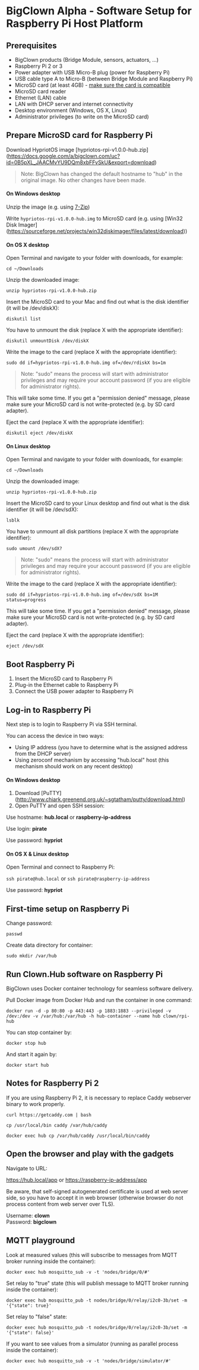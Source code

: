 # BigClown Alpha - Software Setup for Raspberry Pi Host Platform

## Prerequisites

- BigClown products (Bridge Module, sensors, actuators, ...)
- Raspberry Pi 2 or 3
- Power adapter with USB Micro-B plug (power for Raspberry Pi)
- USB cable type A to Micro-B (between Bridge Module and Raspberry Pi)
- MicroSD card (at least 4GB) - [make sure the card is compatible](
  http://elinux.org/RPi_SD_cards)
- MicroSD card reader
- Ethernet (LAN) cable
- LAN with DHCP server and internet connectivity
- Desktop environment (Windows, OS X, Linux)
- Administrator privileges (to write on the MicroSD card)

## Prepare MicroSD card for Raspberry Pi

Download HypriotOS image
[hypriotos-rpi-v1.0.0-hub.zip]
(https://docs.google.com/a/bigclown.com/uc?id=0B5pXL_JAACMvYU9DQm8xbFFvSkU&export=download)

> Note: BigClown has changed the default hostname to "hub" in the original
> image. No other changes have been made.

#### On Windows desktop

Unzip the image (e.g. using [7-Zip](http://www.7-zip.org/))

Write `hypriotos-rpi-v1.0.0-hub.img` to MicroSD card (e.g. using
[Win32 Disk Imager]
(https://sourceforge.net/projects/win32diskimager/files/latest/download))

#### On OS X desktop

Open Terminal and navigate to your folder with downloads, for example:

`cd ~/Downloads`

Unzip the downloaded image:

`unzip hypriotos-rpi-v1.0.0-hub.zip`

Insert the MicroSD card to your Mac and find out what is the disk
identifier (it will be /dev/diskX):

`diskutil list`

You have to unmount the disk (replace X with the appropriate identifier):

`diskutil unmountDisk /dev/diskX`

Write the image to the card (replace X with the appropriate identifier):

`sudo dd if=hypriotos-rpi-v1.0.0-hub.img of=/dev/rdiskX bs=1m`

> Note: "sudo" means the process will start with administrator privileges
> and may require your account password
> (if you are eligible for administrator rights).

This will take some time. If you get a "permission denied" message,
please make sure your MicroSD card is not write-protected
(e.g. by SD card adapter).

Eject the card (replace X with the appropriate identifier):

`diskutil eject /dev/diskX`

#### On Linux desktop

Open Terminal and navigate to your folder with downloads, for example:

`cd ~/Downloads`

Unzip the downloaded image:

`unzip hypriotos-rpi-v1.0.0-hub.zip`

Insert the MicroSD card to your Linux desktop and find out what is the disk
identifier (it will be /dev/sdX):

`lsblk`

You have to unmount all disk partitions (replace X with the appropriate
identifier):

`sudo umount /dev/sdX?`

> Note: "sudo" means the process will start with administrator privileges
> and may require your account password
> (if you are eligible for administrator rights).

Write the image to the card (replace X with the appropriate identifier):

`sudo dd if=hypriotos-rpi-v1.0.0-hub.img of=/dev/sdX bs=1M status=progress`

This will take some time. If you get a "permission denied" message,
please make sure your MicroSD card is not write-protected
(e.g. by SD card adapter).

Eject the card (replace X with the appropriate identifier):

`eject /dev/sdX`

## Boot Raspberry Pi

1. Insert the MicroSD card to Raspberry Pi
2. Plug-in the Ethernet cable to Raspberry Pi
3. Connect the USB power adapter to Raspberry Pi

## Log-in to Raspberry Pi

Next step is to login to Raspberry Pi via SSH terminal.

You can access the device in two ways:

- Using IP address (you have to determine what is the assigned
  address from the DHCP server)
- Using zeroconf mechanism by accessing "hub.local" host
  (this mechanism should work on any recent desktop)

#### On Windows desktop

1. Download [PuTTY]
   (http://www.chiark.greenend.org.uk/~sgtatham/putty/download.html)
2. Open PuTTY and open SSH session:

Use hostname: **hub.local** or **raspberry-ip-address**

Use login: **pirate**

Use password: **hypriot**

#### On OS X & Linux desktop

Open Terminal and connect to Raspberry Pi:

`ssh pirate@hub.local` or `ssh pirate@raspberry-ip-address`

Use password: **hypriot**

## First-time setup on Raspberry Pi

Change password:

`passwd`

Create data directory for container:

`sudo mkdir /var/hub`

## Run Clown.Hub software on Raspberry Pi

BigClown uses Docker container technology for seamless software delivery.

Pull Docker image from Docker Hub and run the container in one command:

`docker run -d -p 80:80 -p 443:443 -p 1883:1883 --privileged
 -v /dev:/dev -v /var/hub:/var/hub -h hub-container --name hub
 clown/rpi-hub`

You can stop container by:

`docker stop hub`

And start it again by:

`docker start hub`

## Notes for Raspberry Pi 2

If you are using Raspberry Pi 2, it is necessary to replace Caddy webserver binary to work properly.

`curl https://getcaddy.com | bash`

`cp /usr/local/bin caddy /var/hub/caddy`

`docker exec hub cp /var/hub/caddy /usr/local/bin/caddy`

## Open the browser and play with the gadgets

Navigate to URL:

<https://hub.local/app> or <https://raspberry-ip-address/app>

Be aware, that self-signed autogenerated certificate is used at web server side, so you have to accept it in web browser (otherwise browser do not process content from web server over TLS).

Username: **clown**  
Password: **bigclown**  

## MQTT playground

Look at measured values (this will subscribe to messages from MQTT broker
running inside the container):

`docker exec hub mosquitto_sub -v -t 'nodes/bridge/0/#'`

Set relay to "true" state (this will publish message to MQTT broker
running inside the container):

`docker exec hub mosquitto_pub -t nodes/bridge/0/relay/i2c0-3b/set
 -m '{"state": true}'`

Set relay to "false" state:

`docker exec hub mosquitto_pub -t nodes/bridge/0/relay/i2c0-3b/set
 -m '{"state": false}'`

If you want to see values from a simulator (running as parallel process
inside the container):

`docker exec hub mosquitto_sub -v -t 'nodes/bridge/simulator/#'`
